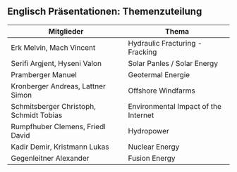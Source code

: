 ## Englisch Präsentationen: Themenzuteilung

| Mitglieder | Thema |
|---------|------------|
| Erk Melvin, Mach Vincent | Hydraulic Fracturing - Fracking |
| Serifi Argjent, Hyseni Valon | Solar Panles / Solar Energy |
| Pramberger Manuel | Geotermal Energie |
| Kronberger Andreas, Lattner Simon | Offshore Windfarms |
| Schmitsberger Christoph, Schmidt Tobias | Environmental Impact of the Internet |
| Rumpfhuber Clemens, Friedl David | Hydropower |
| Kadir Demir, Kristmann Lukas | Nuclear Energy |
| Gegenleitner Alexander | Fusion Energy |
